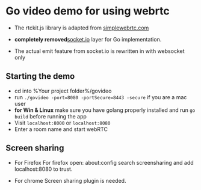 # Go video demo for using webrtc

* The rtckit.js library is adapted from
[simplewebrtc.com](https://github.com/andyet/SimpleWebRTC)

* **completely removed**[socket.io](https://github.com/socketio/socket.io/) layer for Go implementation.

* The actual emit feature from socket.io is rewritten in with websocket only

## Starting the demo
* cd into %Your project folder%/govideo
* run `./govideo -port=8080 -portSecure=8443 -secure` if you are a mac user
* **for Win & Linux** make sure you have golang properly installed and run `go build` before running the app
* Visit `localhost:8000` or `localhost:8080`
* Enter a room name and start webRTC

## Screen sharing
* For Firefox
For firefox open: about:config   search screensharing and add localhost:8080 to trust.

* For chrome
Screen sharing plugin is needed.
